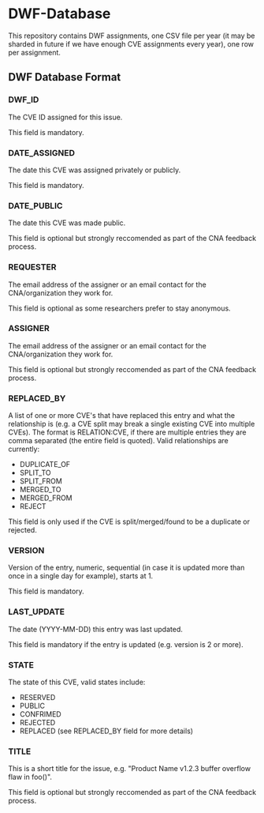 # DWF-Database
This repository contains DWF assignments, one CSV file per year (it may be sharded in future if we have enough CVE assignments every year), one row per assignment. 

## DWF Database Format

### DWF_ID

The CVE ID assigned for this issue.

This field is mandatory.

### DATE_ASSIGNED

The date this CVE was assigned privately or publicly. 

This field is mandatory.

### DATE_PUBLIC

The date this CVE was made public. 

This field is optional but strongly reccomended as part of the CNA feedback process. 

### REQUESTER

The email address of the assigner or an email contact for the CNA/organization they work for.

This field is optional as some researchers prefer to stay anonymous. 

### ASSIGNER

The email address of the assigner or an email contact for the CNA/organization they work for.

This field is optional but strongly reccomended as part of the CNA feedback process. 

### REPLACED_BY

A list of one or more CVE's that have replaced this entry and what the relationship is (e.g. a CVE split may break a single existing CVE into multiple CVEs). The format is RELATION:CVE, if there are multiple entries they are comma separated (the entire field is quoted). Valid relationships are currently:

* DUPLICATE_OF
* SPLIT_TO
* SPLIT_FROM
* MERGED_TO
* MERGED_FROM
* REJECT

This field is only used if the CVE is split/merged/found to be a duplicate or rejected.

### VERSION

Version of the entry, numeric, sequential (in case it is updated more than once in a single day for example), starts at 1.

This field is mandatory.

### LAST_UPDATE

The date (YYYY-MM-DD) this entry was last updated.

This field is mandatory if the entry is updated (e.g. version is 2 or more).

### STATE

The state of this CVE, valid states include:

* RESERVED
* PUBLIC
* CONFRIMED
* REJECTED
* REPLACED (see REPLACED_BY field for more details)

### TITLE

This is a short title for the issue, e.g. "Product Name v1.2.3 buffer overflow flaw in foo()".

This field is optional but strongly reccomended as part of the CNA feedback process. 
